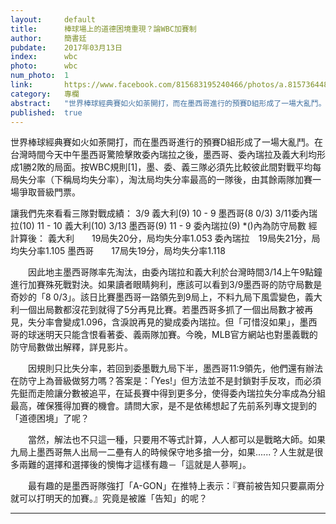 ```yaml
---
layout:     default
title:      棒球場上的道德困境重現？論WBC加賽制
author:     簡書廷
pubdate:    2017年03月13日
index:      wbc
photo:      wbc
num_photo:  1
link:       https://www.facebook.com/815683195240466/photos/a.815736448568474.1073741828.815683195240466/918344428307675/?type=3&theater
category:   專欄
abstract:   "世界棒球經典賽如火如荼開打，而在墨西哥進行的預賽D組形成了一場大亂鬥。在台灣時間今天中午墨西哥驚險擊敗委內瑞拉之後，墨西哥、委內瑞拉及義大利均形成1勝2敗的局面。按WBC規則[1]，墨、委、義三隊必須先比較彼此間對戰平均每局失分率（下稱局均失分率），淘汰局均失分率最高的一隊後，由其餘兩隊加賽一場爭取晉級門票。"
published:  true
---
```


   世界棒球經典賽如火如荼開打，而在墨西哥進行的預賽D組形成了一場大亂鬥。在台灣時間今天中午墨西哥驚險擊敗委內瑞拉之後，墨西哥、委內瑞拉及義大利均形成1勝2敗的局面。按WBC規則[1]，墨、委、義三隊必須先比較彼此間對戰平均每局失分率（下稱局均失分率），淘汰局均失分率最高的一隊後，由其餘兩隊加賽一場爭取晉級門票。

讓我們先來看看三隊對戰成績：
3/9 義大利(9) 10 - 9 墨西哥(8 0/3) 
3/11委內瑞拉(10) 11 - 10 義大利(10)
3/13 墨西哥(9) 11 - 9 委內瑞拉(9)
*()內為防守局數
經計算後：
義大利　　19局失20分，局均失分率1.053
委內瑞拉　19局失21分，局均失分率1.105
墨西哥　　17局失19分，局均失分率1.118

　　因此地主墨西哥隊率先淘汰，由委內瑞拉和義大利於台灣時間3/14上午9點鐘進行加賽殊死戰對決。如果讀者眼睛夠利，應該可以看到3/9墨西哥的防守局數是奇妙的「8 0/3」。該日比賽墨西哥一路領先到9局上，不料九局下風雲變色，義大利一個出局數都沒花到就得了5分再見比賽。若墨西哥多抓了一個出局數才被再見，失分率會變成1.096，含淚說再見的變成委內瑞拉。但「可惜沒如果」，墨西哥的球迷明天只能含恨看著委、義兩隊加賽。今晚，MLB官方網站也對墨義戰的防守局數做出解釋，詳見影片。

　　因規則只比失分率，若回到委墨戰九局下半，墨西哥11:9領先，他們還有辦法在防守上為晉級做努力嗎？答案是：「Yes!」但方法並不是封鎖對手反攻，而必須先鋌而走險讓分數被追平，在延長賽中得到更多分，使得委內瑞拉失分率成為分組最高，確保獲得加賽的機會。請問大家，是不是依稀想起了先前系列專文提到的「道德困境」了呢？

　　當然，解法也不只這一種，只要用不等式計算，人人都可以是戰略大師。如果九局上墨西哥無人出局一二壘有人的時候保守地多搶一分，如果......？人生就是很多兩難的選擇和選擇後的懊悔才這樣有趣－「這就是人蔘啊」。

　　最有趣的是墨西哥隊強打「A-GON」在推特上表示：『賽前被告知只要贏兩分就可以打明天的加賽。』究竟是被誰「告知」的呢？

---